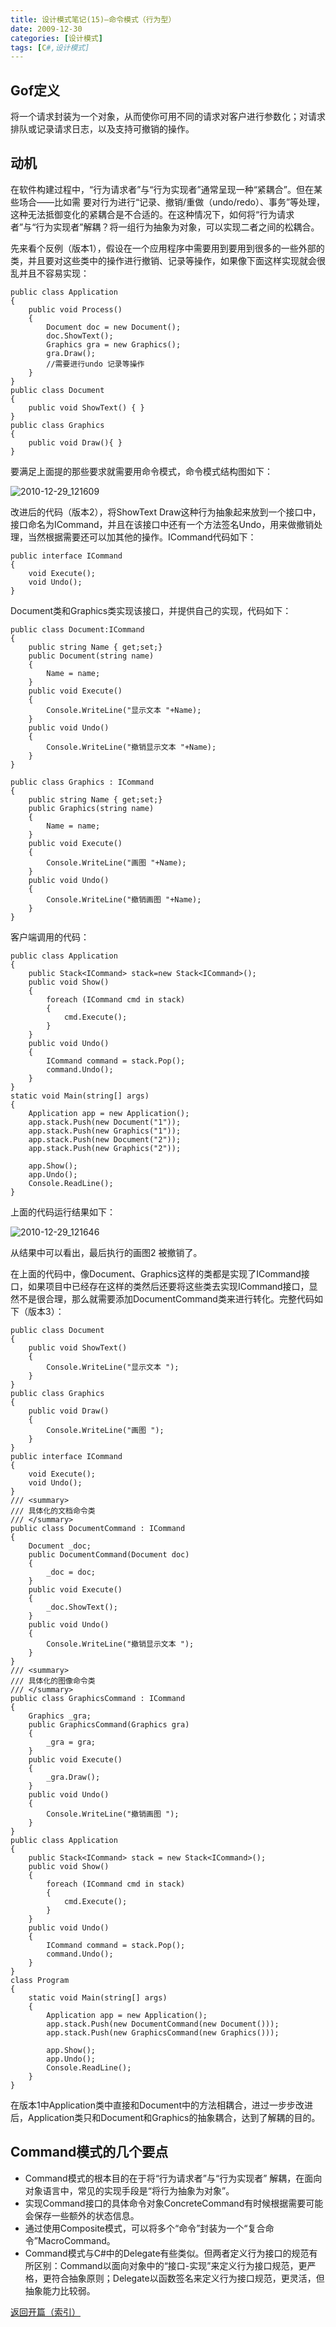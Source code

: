 ```yaml
---
title: 设计模式笔记(15)—命令模式（行为型）
date: 2009-12-30
categories: [设计模式]
tags: [C#,设计模式]
---
```


## Gof定义

将一个请求封装为一个对象，从而使你可用不同的请求对客户进行参数化；对请求排队或记录请求日志，以及支持可撤销的操作。

## 动机

在软件构建过程中，“行为请求者”与“行为实现者”通常呈现一种“紧耦合”。但在某些场合——比如需
要对行为进行“记录、撤销/重做（undo/redo）、事务”等处理，这种无法抵御变化的紧耦合是不合适的。在这种情况下，如何将“行为请求者”与“行为实现者”解耦？将一组行为抽象为对象，可以实现二者之间的松耦合。

先来看个反例（版本1），假设在一个应用程序中需要用到要用到很多的一些外部的类，并且要对这些类中的操作进行撤销、记录等操作，如果像下面这样实现就会很乱并且不容易实现：

```
public class Application
{
    public void Process()
    {
        Document doc = new Document();
        doc.ShowText();
        Graphics gra = new Graphics();
        gra.Draw();
        //需要进行undo 记录等操作
    }
}
public class Document
{
    public void ShowText() { }
}
public class Graphics
{
    public void Draw(){ }
}
```

要满足上面提的那些要求就需要用命令模式，命令模式结构图如下：

![2010-12-29_121609](http://fwhyy.com/img/post/2010-12-29_121609.png)

改进后的代码（版本2），将ShowText Draw这种行为抽象起来放到一个接口中，接口命名为ICommand，并且在该接口中还有一个方法签名Undo，用来做撤销处理，当然根据需要还可以加其他的操作。ICommand代码如下：

```
public interface ICommand
{
    void Execute();
    void Undo();
}
```

Document类和Graphics类实现该接口，并提供自己的实现，代码如下：

```
public class Document:ICommand
{
    public string Name { get;set;}
    public Document(string name)
    {
        Name = name;
    }
    public void Execute()
    {
        Console.WriteLine("显示文本 "+Name);
    }
    public void Undo()
    {
        Console.WriteLine("撤销显示文本 "+Name);
    }
}

public class Graphics : ICommand
{
    public string Name { get;set;}
    public Graphics(string name)
    {
        Name = name;
    }
    public void Execute()
    {
        Console.WriteLine("画图 "+Name);
    }
    public void Undo()
    {
        Console.WriteLine("撤销画图 "+Name);
    }
}
```

客户端调用的代码：

```
public class Application
{
    public Stack<ICommand> stack=new Stack<ICommand>();
    public void Show()
    {
        foreach (ICommand cmd in stack)
        {
            cmd.Execute();
        }
    }
    public void Undo()
    {
        ICommand command = stack.Pop();
        command.Undo();
    }
}
static void Main(string[] args)
{
    Application app = new Application();
    app.stack.Push(new Document("1"));
    app.stack.Push(new Graphics("1"));
    app.stack.Push(new Document("2"));
    app.stack.Push(new Graphics("2"));

    app.Show();
    app.Undo();
    Console.ReadLine();
}
```

上面的代码运行结果如下：

![2010-12-29_121646](http://fwhyy.com/img/post/2010-12-29_121646.png)

从结果中可以看出，最后执行的画图2 被撤销了。

在上面的代码中，像Document、Graphics这样的类都是实现了ICommand接口，如果项目中已经存在这样的类然后还要将这些类去实现ICommand接口，显然不是很合理，那么就需要添加DocumentCommand类来进行转化。完整代码如下（版本3）：

```
public class Document
{
    public void ShowText()
    {
        Console.WriteLine("显示文本 ");
    }
}
public class Graphics
{
    public void Draw()
    {
        Console.WriteLine("画图 ");
    }
}
public interface ICommand
{
    void Execute();
    void Undo();
}
/// <summary>
/// 具体化的文档命令类
/// </summary>
public class DocumentCommand : ICommand
{
    Document _doc;
    public DocumentCommand(Document doc)
    {
        _doc = doc;
    }
    public void Execute()
    {
        _doc.ShowText();
    }
    public void Undo()
    {
        Console.WriteLine("撤销显示文本 ");
    }
}
/// <summary>
/// 具体化的图像命令类
/// </summary>
public class GraphicsCommand : ICommand
{
    Graphics _gra;
    public GraphicsCommand(Graphics gra)
    {
        _gra = gra;
    }
    public void Execute()
    {
        _gra.Draw();
    }
    public void Undo()
    {
        Console.WriteLine("撤销画图 ");
    }
}
public class Application
{
    public Stack<ICommand> stack = new Stack<ICommand>();
    public void Show()
    {
        foreach (ICommand cmd in stack)
        {
            cmd.Execute();
        }
    }
    public void Undo()
    {
        ICommand command = stack.Pop();
        command.Undo();
    }
}
class Program
{
    static void Main(string[] args)
    {
        Application app = new Application();
        app.stack.Push(new DocumentCommand(new Document()));
        app.stack.Push(new GraphicsCommand(new Graphics()));

        app.Show();
        app.Undo();
        Console.ReadLine();
    }
}
```

在版本1中Application类中直接和Document中的方法相耦合，进过一步步改进后，Application类只和Document和Graphics的抽象耦合，达到了解耦的目的。

## Command模式的几个要点

* Command模式的根本目的在于将“行为请求者”与“行为实现者” 解耦，在面向对象语言中，常见的实现手段是“将行为抽象为对象”。
* 实现Command接口的具体命令对象ConcreteCommand有时候根据需要可能会保存一些额外的状态信息。
* 通过使用Composite模式，可以将多个“命令”封装为一个“复合命令”MacroCommand。
* Command模式与C#中的Delegate有些类似。但两者定义行为接口的规范有所区别：Command以面向对象中的“接口-实现”来定义行为接口规范，更严格，更符合抽象原则；Delegate以函数签名来定义行为接口规范，更灵活，但抽象能力比较弱。

[返回开篇（索引）](http://blog.fwhyy.com/2009/11/design-patterns-notes-1-index/)


